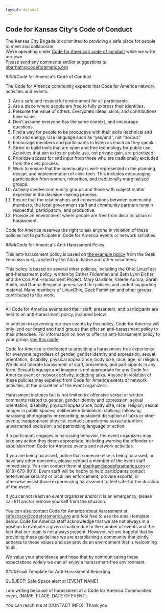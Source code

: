 ```yaml
---
layout: default
---
```

Code for Kansas City's Code of Conduct
--------------------------------------
The Kansas City Brigade is committed to providing a safe place for people to meet and collaborate.  
We’re operating under <a href="https://github.com/codeforamerica/codeofconduct">Code for America’s code of conduct</a> while we write our own.  
Please send any comments and/or suggestions to <a href="mailto:pbarham@codeforamerica.org">pbarham@codeforamerica.org</a>

####Code for America's Code of Conduct

The Code for America community expects that Code for America network activities and events:

1. Are a safe and respectful environment for all participants.
2. Are a place where people are free to fully express their identities.
3. Presume the value of others. Everyone’s ideas, skills, and contributions have value.
4. Don’t assume everyone has the same context, and encourage questions.
5. Find a way for people to be productive with their skills (technical and not) and energy. Use language such as “yes/and”, not “no/but.”
6. Encourage members and participants to listen as much as they speak.
7. Strive to build tools that are open and free technology for public use. Activities that aim to foster public use, not private gain, are prioritized.
8. Prioritize access for and input from those who are traditionally excluded from the civic process.
9. Work to ensure that the community is well-represented in the planning, design, and implementation of civic tech. This includes encouraging participation from women, minorities, and traditionally marginalized groups. 
10. Actively involve community groups and those with subject matter expertise in the decision-making process.
11. Ensure that the relationships and conversations between community members, the local government staff and community partners remain respectful, participatory, and productive.
12. Provide an environment where people are free from discrimination or harassment.

Code for America reserves the right to ask anyone in violation of these policies not to participate in Code for America events or network activities.

####Code for America's Anti-Harassment Policy

This anti-harassment policy is based on <a href="http://geekfeminism.wikia.com/wiki/Conference_anti-harassment/Policy">the example policy</a> from the Geek Feminism wiki, 
created by the Ada Initiative and other volunteers.

This policy is based on several other policies, including the Ohio LinuxFest anti-harassment policy, written by Esther Filderman and Beth Lynn Eicher, 
and the Con Anti-Harassment Project. Mary Gardiner, Valerie Aurora, Sarah Smith, and Donna Benjamin generalized the policies and added supporting material. Many members of LinuxChix, Geek Feminism and other groups contributed to this work.

* * * 

All Code for America events and their staff, presenters, and participants are held to an anti-harassment policy, included below.

In addition to governing our own events by this policy, Code for America will only lend our brand and fund groups that offer an anti-harassment policy to their attendees. 
For information on how to offer an anti-harassment policy to your group, 
<a href="https://docs.google.com/a/codeforamerica.org/document/d/1Zg2FDt7awgfCmdcbzMwKHMb1A7KDOhs_z7ibCb3TLLQ/edit">see this guide</a>.

Code for America is dedicated to providing a harassment-free experience for everyone regardless of 
gender, gender identity and expression, sexual orientation, disability, physical appearance, body size, race, age, or religion. 
We do not tolerate harassment of staff, presenters, and participants in any form. 
Sexual language and imagery is not appropriate for any Code for America event or network activity, including talks. 
Anyone in violation of these policies may expelled from Code for America events or network activities, at the discretion of the event organizers.

Harassment includes but is not limited to: offensive verbal or written comments related to gender, gender identity and expression, sexual orientation, disability, 
physical appearance, body size, race, religion; sexual images in public spaces; deliberate intimidation; stalking; following; 
harassing photography or recording; sustained disruption of talks or other events; inappropriate physical contact; unwelcome sexual attention; unwarranted exclusion; 
and patronizing language or action.

If a participant engages in harassing behavior, the event organizers may take any action they deem appropriate, including warning the offender or expulsion 
from Code for America events and network activities. 

If you are being harassed, notice that someone else is being harassed, or have any other concerns, 
please contact a member of the event staff immediately. You can contact them at pbarham@codeforamerica.org or (816) 679-8010. 
Event staff will be happy to help participants contact hotel/venue security or local law enforcement, provide escorts, or otherwise assist those experiencing 
harassment to feel safe for the duration of the event.

If you cannot reach an event organizer and/or it is an emergency, please call 911 and/or remove yourself from the situation. 

You can also contact Code for America about harassment at safespace@codeforamerica.org and feel free to use the email template below. 
Code for America staff acknowledge that we are not always in a position to evaluate a given situation due to the number of events and the fact that our team is not always present. 
However, we are hopeful that by providing these guidelines we are establishing a community that jointly adheres to these values and can provide an environment that is welcoming to all.

We value your attendance and hope that by communicating these expectations widely we can all enjoy a harassment-free environment.

####Email Template for Anti-Harassment Reporting

SUBJECT: Safe Space alert at [EVENT NAME]

I am writing because of harassment at a Code for America Communities event, (NAME, PLACE, DATE OF EVENT). 

You can reach me at (CONTACT INFO). Thank you.

